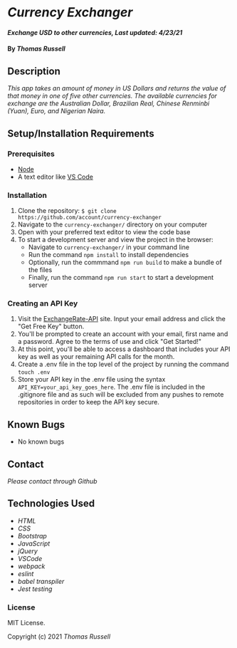 # _Currency Exchanger_

#### _Exchange USD to other currencies, Last updated: 4/23/21_

#### By _Thomas Russell_

## Description

_This app takes an amount of money in US Dollars and returns the value of that money in one of five other currencies. The available currencies for exchange are the Australian Dollar, Brazilian Real, Chinese Renminbi (Yuan), Euro, and Nigerian Naira._

## Setup/Installation Requirements

### Prerequisites
* [Node](https://nodejs.org/en/)
* A text editor like [VS Code](https://code.visualstudio.com/)

### Installation
1. Clone the repository: `$ git clone https://github.com/account/currency-exchanger`
2. Navigate to the `currency-exchanger/` directory on your computer
3. Open with your preferred text editor to view the code base
4. To start a development server and view the project in the browser:
    * Navigate to `currency-exchanger/` in your command line
    * Run the command `npm install` to install dependencies
    * Optionally, run the commmand `npm run build` to make a bundle of the files
    * Finally, run the command `npm run start` to start a development server

### Creating an API Key
1. Visit the [ExchangeRate-API](https://www.exchangerate-api.com/) site. Input your email address and click the "Get Free Key" button.
2. You'll be prompted to create an account with your email, first name and a password. Agree to the terms of use and click "Get Started!"
3. At this point, you'll be able to access a dashboard that includes your API key as well as your remaining API calls for the month.
4. Create a .env file in the top level of the project by running the command `touch .env`
5. Store your API key in the .env file using the syntax `API_KEY=your_api_key_goes_here`. The .env file is included in the .gitignore file and as such will be excluded from any pushes to remote repositories in order to keep the API key secure.

## Known Bugs

* No known bugs

## Contact

_Please contact through Github_

## Technologies Used

* _HTML_
* _CSS_
* _Bootstrap_
* _JavaScript_
* _jQuery_
* _VSCode_
* _webpack_
* _eslint_
* _babel transpiler_
* _Jest testing_

### License

MIT License.

Copyright (c) 2021 _Thomas Russell_
